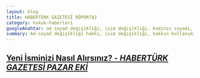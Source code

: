 ```yaml
---
layout: blog
title: HABERTÜRK GAZETESİ RÖPORTAJ
category: hukuk-haberleri
googleAnahtar: ad soyad değişikliği, isim değişikliği, kadının soyadı, avukat, ataköy avukat, bakırköy avukat, istanbul avukat
summary: Ad-soyad değişikliği hakkı, isim değişikliği, hakkın kullanımına dair prosedür, boşanan kadının soyadı değişikliği istemi gibi konularla ilgili röportajdır.
---
```

[Yeni İsminizi Nasıl Alırsınız? - ***HABERTÜRK GAZETESİ PAZAR EKİ***](http://www.haberturk.com/yasam/haber/1059411-yeni-isminizi-nasil-alirsiniz)
---
